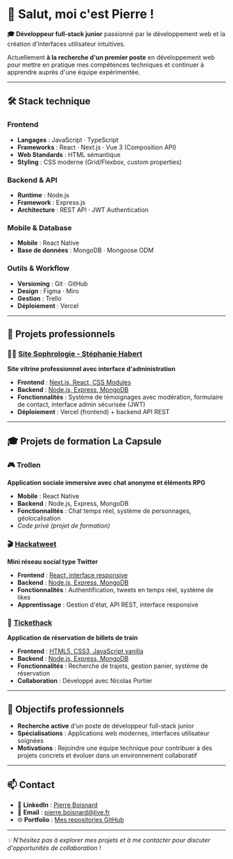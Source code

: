 # 👋 Salut, moi c'est Pierre !

**🎓 Développeur full-stack junior** passionné par le développement web et la création d'interfaces utilisateur intuitives.

Actuellement **à la recherche d'un premier poste** en développement web pour mettre en pratique mes compétences techniques et continuer à apprendre auprès d'une équipe expérimentée.

---

## 🛠️ Stack technique

### Frontend
- **Langages** : JavaScript · TypeScript
- **Frameworks** : React · Next.js · Vue 3 (Composition API)
- **Web Standards** : HTML sémantique
- **Styling** : CSS moderne (Grid/Flexbox, custom properties)

### Backend & API
- **Runtime** : Node.js
- **Framework** : Express.js
- **Architecture** : REST API · JWT Authentication

### Mobile & Database
- **Mobile** : React Native
- **Base de données** : MongoDB · Mongoose ODM

### Outils & Workflow
- **Versioning** : Git · GitHub
- **Design** : Figma · Miro
- **Gestion** : Trello
- **Déploiement** : Vercel

---

## 💼 Projets professionnels

### 🧘‍♀️ [Site Sophrologie - Stéphanie Habert](https://github.com/Pierrebsnrd/sophrologie-frontend)
**Site vitrine professionnel avec interface d'administration**
- **Frontend** : [Next.js, React, CSS Modules](https://github.com/Pierrebsnrd/sophrologie-frontend)
- **Backend** : [Node.js, Express, MongoDB](https://github.com/Pierrebsnrd/sophrologie-backend)
- **Fonctionnalités** : Système de témoignages avec modération, formulaire de contact, interface admin sécurisée (JWT)
- **Déploiement** : Vercel (frontend) + backend API REST

---

## 🎓 Projets de formation La Capsule

### 🎮 Trollen
**Application sociale immersive avec chat anonyme et éléments RPG**
- **Mobile** : React Native
- **Backend** : Node.js, Express, MongoDB
- **Fonctionnalités** : Chat temps réel, système de personnages, géolocalisation
- *Code privé (projet de formation)*

### 🎬 [Hackatweet](https://github.com/Pierrebsnrd/hackatweet-frontend)
**Mini réseau social type Twitter**
- **Frontend** : [React, interface responsive](https://github.com/Pierrebsnrd/hackatweet-frontend)
- **Backend** : [Node.js, Express, MongoDB](https://github.com/Pierrebsnrd/hackatweet-backend)
- **Fonctionnalités** : Authentification, tweets en temps réel, système de likes
- **Apprentissage** : Gestion d'état, API REST, interface responsive

### 🚂 [Tickethack](https://github.com/Pierrebsnrd/tickethack-frontend)
**Application de réservation de billets de train**
- **Frontend** : [HTML5, CSS3, JavaScript vanilla](https://github.com/Pierrebsnrd/tickethack-frontend)
- **Backend** : [Node.js, Express, MongoDB](https://github.com/Pierrebsnrd/tickethack-backend)
- **Fonctionnalités** : Recherche de trajets, gestion panier, système de réservation
- **Collaboration** : Développé avec Nicolas Portier

---

## 🎯 Objectifs professionnels

- **Recherche active** d'un poste de développeur full-stack junior
- **Spécialisations** : Applications web modernes, interfaces utilisateur soignées
- **Motivations** : Rejoindre une équipe technique pour contribuer à des projets concrets et évoluer dans un environnement collaboratif

---

## 📫 Contact

- 💼 **LinkedIn** : [Pierre Boisnard](https://www.linkedin.com/in/pierre-boisnard-74514785/)
- 📧 **Email** : pierre.boisnard@live.fr
- 🌐 **Portfolio** : [Mes repositories GitHub](https://github.com/Pierrebsnrd?tab=repositories)

---

*💡 N'hésitez pas à explorer mes projets et à me contacter pour discuter d'opportunités de collaboration !*
